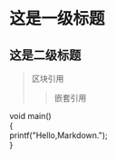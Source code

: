 这是一级标题
===========
这是二级标题
-----------

>区块引用
>>嵌套引用

void main()    
{    
printf("Hello,Markdown.");    
}    
